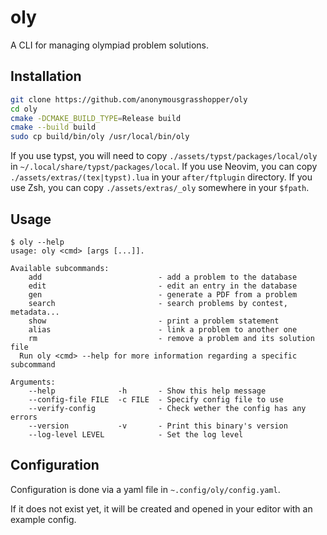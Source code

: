 # oly
A CLI for managing olympiad problem solutions.

## Installation
```sh
git clone https://github.com/anonymousgrasshopper/oly
cd oly
cmake -DCMAKE_BUILD_TYPE=Release build
cmake --build build
sudo cp build/bin/oly /usr/local/bin/oly
```
If you use typst, you will need to copy `./assets/typst/packages/local/oly` in `~/.local/share/typst/packages/local`.
If you use Neovim, you can copy `./assets/extras/(tex|typst).lua` in your `after/ftplugin` directory.
If you use Zsh, you can copy `./assets/extras/_oly` somewhere in your `$fpath`.

## Usage
```
$ oly --help
usage: oly <cmd> [args [...]].

Available subcommands:
    add                          - add a problem to the database
    edit                         - edit an entry in the database
    gen                          - generate a PDF from a problem
    search                       - search problems by contest, metadata...
    show                         - print a problem statement
    alias                        - link a problem to another one
    rm                           - remove a problem and its solution file
  Run oly <cmd> --help for more information regarding a specific subcommand

Arguments:
    --help              -h       - Show this help message
    --config-file FILE  -c FILE  - Specify config file to use
    --verify-config              - Check wether the config has any errors
    --version           -v       - Print this binary's version
    --log-level LEVEL            - Set the log level
```

## Configuration
Configuration is done via a yaml file in `~.config/oly/config.yaml`.

If it does not exist yet, it will be created and opened in your editor with an example config.

